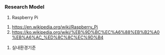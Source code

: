 ### Research Model
1. Raspberry Pi 
1) https://en.wikipedia.org/wiki/Raspberry_Pi
2) https://ko.wikipedia.org/wiki/%EB%9D%BC%EC%A6%88%EB%B2%A0%EB%A6%AC_%ED%8C%8C%EC%9D%B4


1. 실내환경기준
